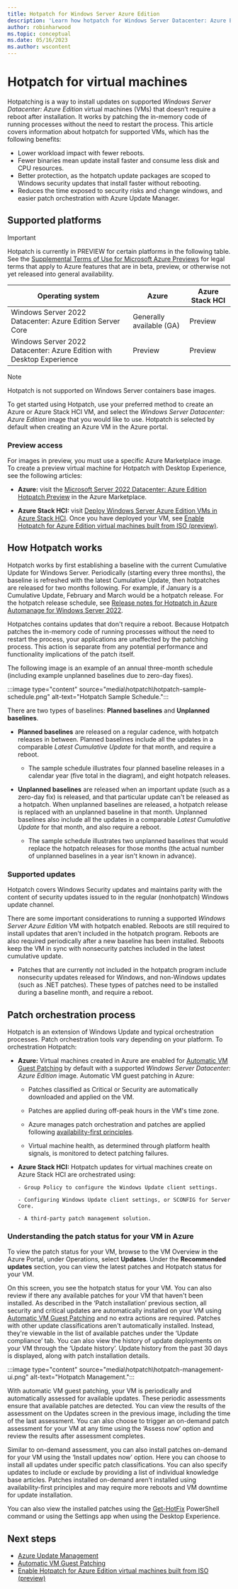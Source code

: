 ```yaml
---
title: Hotpatch for Windows Server Azure Edition
description: 'Learn how hotpatch for Windows Server Datacenter: Azure Edition works and how to enable it'
author: robinharwood
ms.topic: conceptual
ms.date: 05/16/2023
ms.author: wscontent
---
```


# Hotpatch for virtual machines

Hotpatching is a way to install updates on supported _Windows Server Datacenter: Azure Edition_
virtual machines (VMs) that doesn’t require a reboot after installation. It works by patching the
in-memory code of running processes without the need to restart the process. This article covers
information about hotpatch for supported VMs, which has the following benefits:

- Lower workload impact with fewer reboots.
- Fewer binaries mean update install faster and consume less disk and CPU resources.
- Better protection, as the hotpatch update packages are scoped to Windows security updates that
  install faster without rebooting.
- Reduces the time exposed to security risks and change windows, and easier patch orchestration with
  Azure Update Manager.

## Supported platforms

> [!IMPORTANT]
> Hotpatch is currently in PREVIEW for certain platforms in the following table. See the
> [Supplemental Terms of Use for Microsoft Azure Previews](https://azure.microsoft.com/support/legal/preview-supplemental-terms/)
> for legal terms that apply to Azure features that are in beta, preview, or otherwise not yet
> released into general availability.

| Operating system | Azure | Azure Stack HCI |
|--|--|--|
| Windows Server 2022 Datacenter: Azure Edition Server Core | Generally available (GA) | Preview |
| Windows Server 2022 Datacenter: Azure Edition with Desktop Experience | Preview | Preview |

> [!NOTE]
> Hotpatch is not supported on Windows Server containers base images.

To get started using Hotpatch, use your preferred method to create an Azure or Azure Stack HCI VM,
and select the _Windows Server Datacenter: Azure Edition_ image that you would like to use. Hotpatch
is selected by default when creating an Azure VM in the Azure portal.

### Preview access

For images in preview, you must use a specific Azure Marketplace image. To create a preview virtual
machine for Hotpatch with Desktop Experience, see the following articles:

- **Azure:** visit the
  [Microsoft Server 2022 Datacenter: Azure Edition Hotpatch Preview](https://aka.ms/HotpatchPreviewImage)
  in the Azure Marketplace.

- **Azure Stack HCI:** visit [Deploy Windows Server Azure Edition VMs in Azure Stack HCI](/azure-stack/hci/manage/windows-server-azure-edition?tabs=azure). Once you have deployed your VM, see [Enable Hotpatch for Azure Edition virtual machines built from ISO (preview)](enable-hotpatch-azure-edition.md).

## How Hotpatch works

Hotpatch works by first establishing a baseline with the current Cumulative Update for Windows
Server. Periodically (starting every three months), the baseline is refreshed with the latest
Cumulative Update, then hotpatches are released for two months following. For example, if January is
a Cumulative Update, February and March would be a hotpatch release. For the hotpatch release
schedule, see
[Release notes for Hotpatch in Azure Automanage for Windows Server 2022](https://support.microsoft.com/topic/release-notes-for-hotpatch-in-azure-automanage-for-windows-server-2022-4e234525-5bd5-4171-9886-b475dabe0ce8).

Hotpatches contains updates that don't require a reboot. Because Hotpatch patches the in-memory code
of running processes without the need to restart the process, your applications are unaffected by
the patching process. This action is separate from any potential performance and functionality
implications of the patch itself.

The following image is an example of an annual three-month schedule (including example unplanned
baselines due to zero-day fixes).

:::image type="content" source="media\hotpatch\hotpatch-sample-schedule.png" alt-text="Hotpatch Sample Schedule.":::

There are two types of baselines: **Planned baselines** and **Unplanned baselines**.

- **Planned baselines** are released on a regular cadence, with hotpatch releases in between.
  Planned baselines include all the updates in a comparable _Latest Cumulative Update_ for that
  month, and require a reboot.

  - The sample schedule illustrates four planned baseline releases in a calendar year (five total in
    the diagram), and eight hotpatch releases.

- **Unplanned baselines** are released when an important update (such as a zero-day fix) is
  released, and that particular update can't be released as a hotpatch. When unplanned baselines are
  released, a hotpatch release is replaced with an unplanned baseline in that month. Unplanned
  baselines also include all the updates in a comparable _Latest Cumulative Update_ for that month,
  and also require a reboot.

  - The sample schedule illustrates two unplanned baselines that would replace the hotpatch releases
    for those months (the actual number of unplanned baselines in a year isn't known in advance).

### Supported updates

Hotpatch covers Windows Security updates and maintains parity with the content of security updates
issued to in the regular (nonhotpatch) Windows update channel.

There are some important considerations to running a supported _Windows Server Azure Edition_ VM
with hotpatch enabled. Reboots are still required to install updates that aren't included in the
hotpatch program. Reboots are also required periodically after a new baseline has been installed.
Reboots keep the VM in sync with nonsecurity patches included in the latest cumulative update.

- Patches that are currently not included in the hotpatch program include nonsecurity updates
  released for Windows, and non-Windows updates (such as .NET patches). These types of patches need
  to be installed during a baseline month, and require a reboot.

## Patch orchestration process

Hotpatch is an extension of Windows Update and typical orchestration processes. Patch orchestration
tools vary depending on your platform. To orchestration Hotpatch:

- **Azure:** Virtual machines created in Azure are enabled for
  [Automatic VM Guest Patching](/azure/virtual-machines/automatic-vm-guest-patching) by default with
  a supported _Windows Server Datacenter: Azure Edition_ image. Automatic VM guest patching in
  Azure:

  - Patches classified as Critical or Security are automatically downloaded and applied on the VM.

  - Patches are applied during off-peak hours in the VM's time zone.

  - Azure manages patch orchestration and patches are applied following
    [availability-first principles](/azure/virtual-machines/automatic-vm-guest-patching#availability-first-updates).

  - Virtual machine health, as determined through platform health signals, is monitored to detect
    patching failures.

- **Azure Stack HCI:** Hotpatch updates for virtual machines create on Azure Stack HCI are
  orchestrated using:

      - Group Policy to configure the Windows Update client settings.

      - Configuring Windows Update client settings, or SCONFIG for Server Core.

      - A third-party patch management solution.

### Understanding the patch status for your VM in Azure

To view the patch status for your VM, browse to the VM Overview in the Azure Portal, under
Operations, select **Updates**. Under the **Recommended updates** section, you can view the latest
patches and Hotpatch status for your VM.

On this screen, you see the hotpatch status for your VM. You can also review if there any available
patches for your VM that haven't been installed. As described in the ‘Patch installation’ previous
section, all security and critical updates are automatically installed on your VM using
[Automatic VM Guest Patching](/azure/virtual-machines/automatic-vm-guest-patching) and no extra
actions are required. Patches with other update classifications aren't automatically installed.
Instead, they're viewable in the list of available patches under the ‘Update compliance’ tab. You
can also view the history of update deployments on your VM through the ‘Update history’. Update
history from the past 30 days is displayed, along with patch installation details.

:::image type="content" source="media\hotpatch\hotpatch-management-ui.png" alt-text="Hotpatch Management.":::

With automatic VM guest patching, your VM is periodically and automatically assessed for available
updates. These periodic assessments ensure that available patches are detected. You can view the
results of the assessment on the Updates screen in the previous image, including the time of the
last assessment. You can also choose to trigger an on-demand patch assessment for your VM at any
time using the ‘Assess now’ option and review the results after assessment completes.

Similar to on-demand assessment, you can also install patches on-demand for your VM using the
‘Install updates now’ option. Here you can choose to install all updates under specific patch
classifications. You can also specify updates to include or exclude by providing a list of
individual knowledge base articles. Patches installed on-demand aren't installed using
availability-first principles and may require more reboots and VM downtime for update installation.

You can also view the installed patches using the
[Get-HotFix](/powershell/module/microsoft.powershell.management/get-hotfix) PowerShell command or
using the Settings app when using the Desktop Experience.

## Next steps

- [Azure Update Management](/azure/automation/update-management/overview)
- [Automatic VM Guest Patching](/azure/virtual-machines/automatic-vm-guest-patching)
- [Enable Hotpatch for Azure Edition virtual machines built from ISO (preview)](enable-hotpatch-azure-edition.md)
